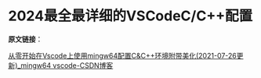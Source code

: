 # 2024最全最详细的VSCodeC/C++配置



**原文链接**：

[从零开始在Vscode上使用mingw64配置C&C++环境附带美化(2021-07-26更新)_mingw64 vscode-CSDN博客](https://blog.csdn.net/qq_42709977/article/details/118835411)





